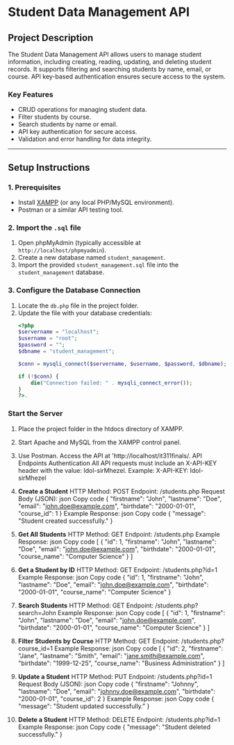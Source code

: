 # Student Data Management API

## **Project Description**
The Student Data Management API allows users to manage student information, including creating, reading, updating, and deleting student records. It supports filtering and searching students by name, email, or course. API key-based authentication ensures secure access to the system.

### **Key Features**
- CRUD operations for managing student data.
- Filter students by course.
- Search students by name or email.
- API key authentication for secure access.
- Validation and error handling for data integrity.

---

## **Setup Instructions**

### **1. Prerequisites**
- Install [XAMPP](https://www.apachefriends.org/index.html) (or any local PHP/MySQL environment).
- Postman or a similar API testing tool.

### **2. Import the `.sql` file**
1. Open phpMyAdmin (typically accessible at `http://localhost/phpmyadmin`).
2. Create a new database named `student_management`.
3. Import the provided `student_management.sql` file into the `student_management` database.

### **3. Configure the Database Connection**
1. Locate the `db.php` file in the project folder.
2. Update the file with your database credentials:
   ```php
   <?php
   $servername = "localhost";
   $username = "root";
   $password = "";
   $dbname = "student_management";

   $conn = mysqli_connect($servername, $username, $password, $dbname);

   if (!$conn) {
       die("Connection failed: " . mysqli_connect_error());
   }
   ?>.


### **Start the Server**
1. Place the project folder in the htdocs directory of XAMPP.
2. Start Apache and MySQL from the XAMPP control panel.
3. Use Postman.
    Access the API at 'http://localhost/it311finals/.
    API Endpoints
    Authentication
    All API requests must include an X-API-KEY header with the value: Idol-sirMhezel.
    Example:
    X-API-KEY: Idol-sirMhezel

1. **Create a Student**
HTTP Method: POST
Endpoint: /students.php
Request Body (JSON):
json
Copy code
{
    "firstname": "John",
    "lastname": "Doe",
    "email": "john.doe@example.com",
    "birthdate": "2000-01-01",
    "course_id": 1
}
Example Response:
json
Copy code
{
    "message": "Student created successfully."
}
2. **Get All Students**
HTTP Method: GET
Endpoint: /students.php
Example Response:
json
Copy code
[
    {
        "id": 1,
        "firstname": "John",
        "lastname": "Doe",
        "email": "john.doe@example.com",
        "birthdate": "2000-01-01",
        "course_name": "Computer Science"
    }
]
3. **Get a Student by ID**
HTTP Method: GET
Endpoint: /students.php?id=1
Example Response:
json
Copy code
{
    "id": 1,
    "firstname": "John",
    "lastname": "Doe",
    "email": "john.doe@example.com",
    "birthdate": "2000-01-01",
    "course_name": "Computer Science"
}
4. **Search Students**
HTTP Method: GET
Endpoint: /students.php?search=John
Example Response:
json
Copy code
[
    {
        "id": 1,
        "firstname": "John",
        "lastname": "Doe",
        "email": "john.doe@example.com",
        "birthdate": "2000-01-01",
        "course_name": "Computer Science"
    }
]
5. **Filter Students by Course**
HTTP Method: GET
Endpoint: /students.php?course_id=1
Example Response:
json
Copy code
[
    {
        "id": 2,
        "firstname": "Jane",
        "lastname": "Smith",
        "email": "jane.smith@example.com",
        "birthdate": "1999-12-25",
        "course_name": "Business Administration"
    }
]
6. **Update a Student**
HTTP Method: PUT
Endpoint: /students.php?id=1
Request Body (JSON):
json
Copy code
{
    "firstname": "Johnny",
    "lastname": "Doe",
    "email": "johnny.doe@example.com",
    "birthdate": "2000-01-01",
    "course_id": 2
}
Example Response:
json
Copy code
{
    "message": "Student updated successfully."
}
7. **Delete a Student**
HTTP Method: DELETE
Endpoint: /students.php?id=1
Example Response:
json
Copy code
{
    "message": "Student deleted successfully."
}